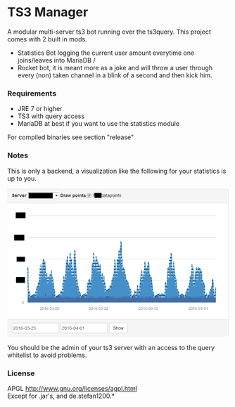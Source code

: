 TS3 Manager
===========

A modular multi-server ts3 bot running over the ts3query.
This project comes with 2 built in mods.
- Statistics Bot logging the current user amount everytime one joins/leaves into MariaDB / 
- Rocket bot, it is meant more as a joke and will throw a user through every (non) taken channel in a blink of a second and then kick him.

### Requirements
- JRE 7 or higher
- TS3 with query access
- MariaDB at best if you want to use the statistics module

For compiled binaries see section "release"

### Notes
This is only a backend, a visualization like the following for your statistics is up to you.

<div align="center">
<a><img src="stats.png" /><a/> 
</div>
  
You should be the admin of your ts3 server with an access to the query whitelist to avoid problems.

### License
APGL http://www.gnu.org/licenses/agpl.html  
Except for .jar's, and de.stefan1200.*
